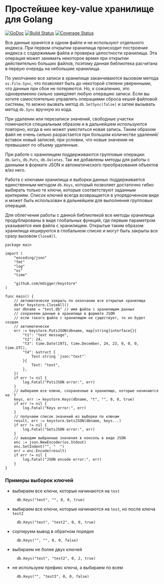 # Простейшее key-value хранилище для Golang

[![GoDoc](https://godoc.org/github.com/mdigger/keystore?status.svg)](https://godoc.org/github.com/mdigger/keystore)
[![Build Status](https://travis-ci.org/mdigger/keystore.svg?branch=master)](https://travis-ci.org/mdigger/keystore)
[![Coverage Status](https://coveralls.io/repos/github/mdigger/keystore/badge.svg?branch=master)](https://coveralls.io/github/mdigger/keystore?branch=master)

Все данные хранятся в одном файле и не используют отдельного индекса.
При первом открытии хранилища происходит построение индекса с содержимым
файла и проверка целостности хранилища. Эта операция может занимать некоторое
время при открытии действительно больших файлов, поэтому данная библиотека
расчитана в первую очередь на небольшие хранилища.

По умолчанию все записи в хранилище заканчиваются вызовом метода
`os.File.Sync`, что позволяет быть до некоторой степени уверенными, что
данные при сбое не потеряются. Но, к сожалению, это одновременно сильно
замедляет любую операцию записи. Если вы хотите самостоятельно управлять
операциями сброса кешей файловой системы, то можно вызвать метод
`db.SetSync(false)` и затем вызывать метод `db.Sync` вручную из кода.

При удалении или перезаписи значений, свободные участки помечаются
специальным образом и в дальнейшем используются повторно, когда в них может
уместиться новая запись. Таким образом файл не очень сильно разрастается
при большом количестве удалений/вставок новый записей, при условии, что новые
значения не превышают по объему удаленные.

При работе с хранилищем поддерживаются групповые операции: `db.Gets`,
`db.Puts`, `db.Deletes`. Так же добавлены методы для работы с данными
в формате JSON и автоматического преобразования объектов в/из него.

Работа с ключами хранилища и выборки данных поддерживается единственным
методом `db.Keys`, который позволяет достаточно гибко выбирать только те
ключи, которые соответствуют заданным критериям. Список ключей всегда
возвращается в упорядоченном виде и может быть использован в дальнейшем
для выполнения групповых операций.

Для облегчения работы с данной библиотекой все методы хранилища
продублированы в виде глобальных функций, где первым параметром указывается
имя файла с хранилищем. Открытые таким образом хранилища кешируются в
глобальном списке и могут быть закрыты все сразу вызовом `CloseAll`.

```golang
package main

import (
	"encoding/json"
	"fmt"
	"log"
	"os"
	"time"

	"github.com/mdigger/keystore"
)

func main() {
	// автоматически закрыть по окончании все открытые хранилища
	defer keystore.CloseAll()
	var dbname = "test.db" // имя файла с хранилищем данных
	// сохраняем данные в хранилище в формате JSON
	// если такого файла с хранилищем не существует, то он будет создан
	// автоматически
	err := keystore.PutsJSON(dbname, map[string]interface{}{
		"t1": "text message",
		"t2": 24,
		"t3": time.Date(1971, time.December, 24, 23, 0, 0, 0, time.UTC),
		"t4": &struct {
			Text string `json:"text"`
		}{
			Text: "test",
		},
	})
	if err != nil {
		log.Fatal("PutsJSON error:", err)
	}
	// выбираем все ключи, сохраненные в хранилище, которые начинаются на `t`
	keys, err := keystore.Keys(dbname, "t", "", 0, 0, true)
	if err != nil {
		log.Fatal("Keys error:", err)
	}
	// получаем список значений из выборки по ключам
	result, err := keystore.GetsJSON(dbname, keys...)
	if err != nil {
		log.Fatal("GetsJSON error:", err)
	}
	// выводим выбранные значения в консоль в виде JSON
	enc := json.NewEncoder(os.Stdout)
	enc.SetIndent("", "  ")
	err = enc.Encode(result)
	if err != nil {
		log.Fatal("JSON encode error:", err)
	}
}
```

### Примеры выборок ключей

- выбираем все ключи, которые начинаются на `test`

    	db.Keys("test", "", 0, 0, true)

- выбираем все ключи, которые начинаются на `test`, но после ключа `test2`

    	db.Keys("test", "test2", 0, 0, true)

- сортируем вывод в обратном порядке

    	db.Keys("", "", 0, 0, false)

- выбираем не более двух ключей

	    db.Keys("test", "test2", 0, 2, true)

- не используем префикс ключа, а выбираем по всем

	    db.Keys("", "test3", 0, 0, false)
